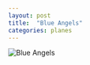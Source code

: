 ```yaml
---
layout: post
title:  "Blue Angels"
categories: planes 
---
```




![Blue Angels](/tanyaselvog.github.io/assets/blue_angels.jpeg)